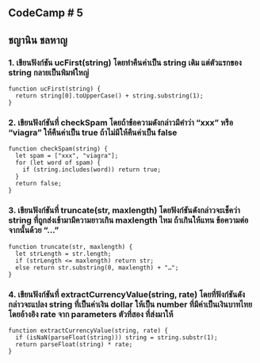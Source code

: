 ## CodeCamp # 5

## ชญานิน ชลหาญ

### 1. เขียนฟังก์ชัน ucFirst(string) โดยทำคืนค่าเป็น string เดิม แต่ตัวแรกของ string กลายเป็นพิมพ์ใหญ่

```
function ucFirst(string) {
  return string[0].toUpperCase() + string.substring(1);
}
```

### 2. เขียนฟังก์ชันที่ checkSpam โดยถ้าข้อความดังกล่าวมีคำว่า “xxx” หรือ “viagra” ให้คืนค่าเป็น true ถ้าไม่มีให้คืนค่าเป็น false

```
function checkSpam(string) {
  let spam = ["xxx", "viagra"];
  for (let word of spam) {
    if (string.includes(word)) return true;
  }
  return false;
}
```

### 3. เขียนฟังก์ชันที่ truncate(str, maxlength) โดยฟังก์ชันดังกล่าวจะเช็คว่า string ที่ถูกส่งเข้ามามีความยาวเกิน maxlength ไหม ถ้าเกินให้แทน ข้อความต่อจากนั้นด้วย “...”

```
function truncate(str, maxlength) {
  let strLength = str.length;
  if (strLength <= maxlength) return str;
  else return str.substring(0, maxlength) + "…";
}
```

### 4. เขียนฟังก์ชันที่ extractCurrencyValue(string, rate) โดยที่ฟังก์ชันดังกล่าวจะแปลง string ที่เป็นค่าเงิน dollar ให้เป็น number ที่มีค่าเป็นเงินบาทไทย โดยอ้างอิง rate จาก parameters ตัวที่สอง ที่ส่งมาให้

```
function extractCurrencyValue(string, rate) {
  if (isNaN(parseFloat(string))) string = string.substr(1);
  return parseFloat(string) * rate;
}
```
